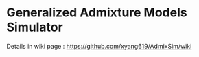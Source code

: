 Generalized Admixture Models Simulator
========
Details in wiki page : https://github.com/xyang619/AdmixSim/wiki
